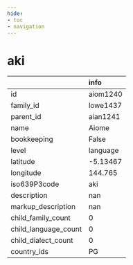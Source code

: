 ```yaml
---
hide:
- toc
- navigation
---
```

# aki
|                      | info     |
|:---------------------|:---------|
| id                   | aiom1240 |
| family_id            | lowe1437 |
| parent_id            | aian1241 |
| name                 | Aiome    |
| bookkeeping          | False    |
| level                | language |
| latitude             | -5.13467 |
| longitude            | 144.765  |
| iso639P3code         | aki      |
| description          | nan      |
| markup_description   | nan      |
| child_family_count   | 0        |
| child_language_count | 0        |
| child_dialect_count  | 0        |
| country_ids          | PG       |